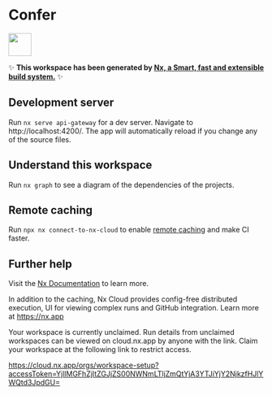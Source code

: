 # Confer

<a href="https://nx.dev" target="_blank" rel="noreferrer"><img src="https://raw.githubusercontent.com/nrwl/nx/master/images/nx-logo.png" width="45"></a>

✨ **This workspace has been generated by [Nx, a Smart, fast and extensible build system.](https://nx.dev)** ✨

## Development server

Run `nx serve api-gateway` for a dev server. Navigate to http://localhost:4200/. The app will automatically reload if you change any of the source files.

## Understand this workspace

Run `nx graph` to see a diagram of the dependencies of the projects.

## Remote caching

Run `npx nx connect-to-nx-cloud` to enable [remote caching](https://nx.app) and make CI faster.

## Further help

Visit the [Nx Documentation](https://nx.dev) to learn more.


In addition to the caching, Nx Cloud provides config-free distributed execution,
UI for viewing complex runs and GitHub integration. Learn more at https://nx.app

Your workspace is currently unclaimed. Run details from unclaimed workspaces can be viewed on cloud.nx.app by anyone
with the link. Claim your workspace at the following link to restrict access.

https://cloud.nx.app/orgs/workspace-setup?accessToken=YjllMGFhZjItZGJjZS00NWNmLTljZmQtYjA3YTJiYjY2NjkzfHJlYWQtd3JpdGU=
